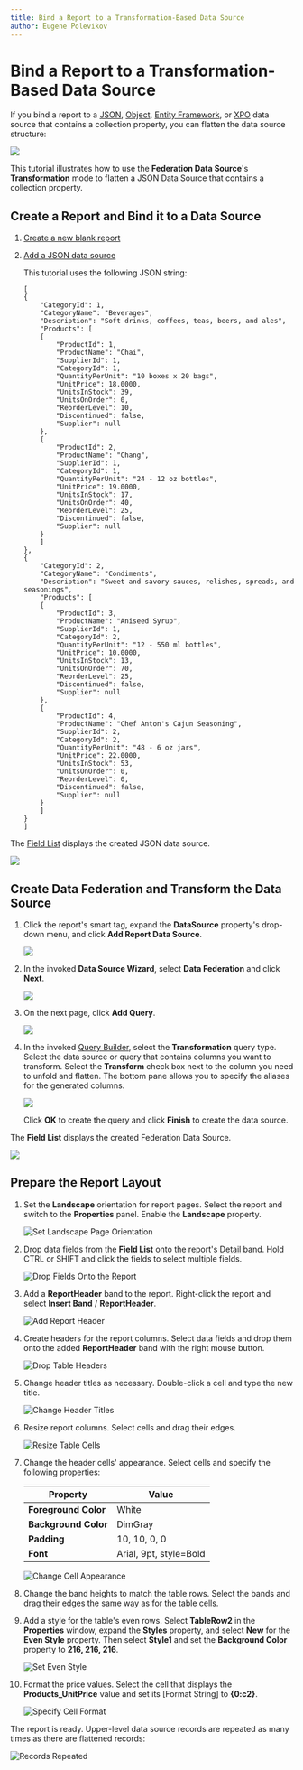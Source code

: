 ```yaml
---
title: Bind a Report to a Transformation-Based Data Source
author: Eugene Polevikov
---
```


# Bind a Report to a Transformation-Based Data Source

If you bind a report to a [JSON](bind-a-report-to-json-data.md), [Object](bind-a-report-to-an-object-data-source.md), [Entity Framework](bind-a-report-to-an-entity-framework-data-source.md), or [XPO](bind-a-report-to-an-xpo-persistent-object.md) data source that contains a collection property, you can flatten the data source structure:

![](../../../../images/federated-data-source-transformation.png)

This tutorial illustrates how to use the **Federation Data Source**'s **Transformation** mode to flatten a JSON Data Source that contains a collection property.

## Create a Report and Bind it to a Data Source

1. [Create a new blank report](../add-new-reports.md)

2. [Add a JSON data source](bind-a-report-to-json-data.md)

	This tutorial uses the following JSON string:

    ```
    [
    {
        "CategoryId": 1,
        "CategoryName": "Beverages",
        "Description": "Soft drinks, coffees, teas, beers, and ales",
        "Products": [
        {
            "ProductId": 1,
            "ProductName": "Chai",
            "SupplierId": 1,
            "CategoryId": 1,
            "QuantityPerUnit": "10 boxes x 20 bags",
            "UnitPrice": 18.0000,
            "UnitsInStock": 39,
            "UnitsOnOrder": 0,
            "ReorderLevel": 10,
            "Discontinued": false,
            "Supplier": null
        },
        {
            "ProductId": 2,
            "ProductName": "Chang",
            "SupplierId": 1,
            "CategoryId": 1,
            "QuantityPerUnit": "24 - 12 oz bottles",
            "UnitPrice": 19.0000,
            "UnitsInStock": 17,
            "UnitsOnOrder": 40,
            "ReorderLevel": 25,
            "Discontinued": false,
            "Supplier": null
        }
        ]
    },
    {
        "CategoryId": 2,
        "CategoryName": "Condiments",
        "Description": "Sweet and savory sauces, relishes, spreads, and seasonings",
        "Products": [
        {
            "ProductId": 3,
            "ProductName": "Aniseed Syrup",
            "SupplierId": 1,
            "CategoryId": 2,
            "QuantityPerUnit": "12 - 550 ml bottles",
            "UnitPrice": 10.0000,
            "UnitsInStock": 13,
            "UnitsOnOrder": 70,
            "ReorderLevel": 25,
            "Discontinued": false,
            "Supplier": null
        },
        {
            "ProductId": 4,
            "ProductName": "Chef Anton's Cajun Seasoning",
            "SupplierId": 2,
            "CategoryId": 2,
            "QuantityPerUnit": "48 - 6 oz jars",
            "UnitPrice": 22.0000,
            "UnitsInStock": 53,
            "UnitsOnOrder": 0,
            "ReorderLevel": 0,
            "Discontinued": false,
            "Supplier": null
        }
        ]
    }
    ]
    ```

The [Field List](../report-designer-tools/ui-panels/field-list.md) displays the created JSON data source.

![](../../../../images/federated-data-source-json-field-list.png)

## Create Data Federation and Transform the Data Source

1. Click the report's smart tag, expand the **DataSource** property's drop-down menu, and click **Add Report Data Source**.

    ![](../../../../images/federated-data-source-add-federated-data-source.png)

2. In the invoked **Data Source Wizard**, select **Data Federation** and click **Next**.

    ![](../../../../images/eurd-data-federation-wizard.png)

3. On the next page, click **Add Query**.

    ![](../../../../images/federated-data-source-add-query.png)

4. In the invoked [Query Builder](../report-designer-tools/query-builder.md), select the **Transformation** query type. Select the data source or query that contains columns you want to transform. Select the **Transform** check box next to the column you need to unfold and flatten. The bottom pane allows you to specify the aliases for the generated columns.

    ![](../../../../images/federated-data-source-transformation-query.png)

    Click **OK** to create the query and click **Finish** to create the data source.

The **Field List** displays the created Federation Data Source.

![](../../../../images/federated-data-source-result.png)

## Prepare the Report Layout

1. Set the **Landscape** orientation for report pages. Select the report and switch to the **Properties** panel. Enable the **Landscape** property.

    ![Set Landscape Page Orientation](../../../../images/federated-data-source-landscape-orientation.png)

2. Drop data fields from the **Field List** onto the report's [Detail](../introduction-to-banded-reports.md) band. Hold CTRL or SHIFT and click the fields to select multiple fields.

    ![Drop Fields Onto the Report](../../../../images/federated-data-source-drop-fields.png)

3. Add a **ReportHeader** band to the report. Right-click the report and select **Insert Band** / **ReportHeader**.

    ![Add Report Header](../../../../images/federated-data-source-insert-reportheader.png)

4. Create headers for the report columns. Select data fields and drop them onto the added **ReportHeader** band with the right mouse button.

    ![Drop Table Headers](../../../../images/federated-data-source-drop-headers.png)

5. Change header titles as necessary. Double-click a cell and type the new title.

    ![Change Header Titles](../../../../images/federated-data-source-change-header-titles.png)

6. Resize report columns. Select cells and drag their edges.

    ![Resize Table Cells](../../../../images/federated-data-source-resize-cells.png)

7. Change the header cells' appearance. Select cells and specify the following properties:

    | Property | Value |
    | --- | --- |
    | **Foreground Color** | White |
    | **Background Color** | DimGray |
    | **Padding** | 10, 10, 0, 0 |
    | **Font** | Arial, 9pt, style=Bold |

    ![Change Cell Appearance](../../../../images/federated-data-source-change-cell-appearance.png)

8. Change the band heights to match the table rows. Select the bands and drag their edges the same way as for the table cells.

9. Add a style for the table's even rows. Select **TableRow2** in the **Properties** window, expand the **Styles** property, and select **New** for the **Even Style** property. Then select **Style1** and set the **Background Color** property to **216, 216, 216**.

    ![Set Even Style](../../../../images/federated-data-source-set-even-style.png)

10. Format the price values. Select the cell that displays the **Products_UnitPrice** value and set its [Format String] to **{0:c2}**.

    ![Specify Cell Format](../../../../images/federated-data-source-set-format-string.png)

The report is ready. Upper-level data source records are repeated as many times as there are flattened records:

![Records Repeated](../../../../images/federation-data-source-report-result.png)